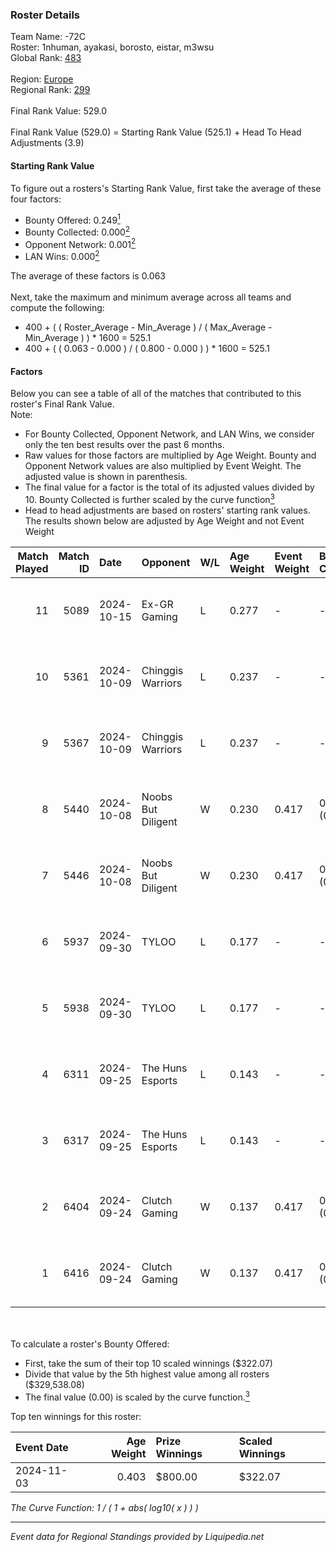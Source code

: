 ### Roster Details<br />
Team Name: -72C<br />
Roster: 1nhuman, ayakasi, borosto, eistar, m3wsu<br />
Global Rank: [483](../standings_global.md)<br />
<br />
Region: [Europe]( ../standings_europe.md)<br />
Regional Rank: [299]( ../standings_europe.md)<br />
<br />
Final Rank Value:  529.0<br />
<br />
Final Rank Value (529.0) = Starting Rank Value (525.1) + Head To Head Adjustments (3.9)<br />

#### Starting Rank Value<br />
To figure out a rosters's Starting Rank Value, first take the average of these four factors:<br />
- Bounty Offered: 0.249[<sup>1</sup>](#table2)
- Bounty Collected: 0.000[<sup>2</sup>](#table1)
- Opponent Network: 0.001[<sup>2</sup>](#table1)
- LAN Wins: 0.000[<sup>2</sup>](#table1)

The average of these factors is 0.063<br />
<br />
Next, take the maximum and minimum average across all teams and compute the following:<br />
- 400 + ( ( Roster_Average - Min_Average ) / ( Max_Average - Min_Average ) ) * 1600 = 525.1
- 400 + ( ( 0.063 - 0.000 ) / ( 0.800 - 0.000 ) ) * 1600 = 525.1


#### Factors<br />
Below you can see a table of all of the matches that contributed to this roster's Final Rank Value.<br />
Note:<br />

- For Bounty Collected, Opponent Network, and LAN Wins, we consider only the ten best results over the past 6 months.
- Raw values for those factors are multiplied by Age Weight. Bounty and Opponent Network values are also multiplied by Event Weight. The adjusted value is shown in parenthesis.
- The final value for a factor is the total of its adjusted values divided by 10. Bounty Collected is further scaled by the curve function[<sup>3</sup>](#curveFunction)
- Head to head adjustments are based on rosters' starting rank values. The results shown below are adjusted by Age Weight and not Event Weight
<span id="table1"></span><br />


| Match Played | Match ID | Date       | Opponent           | W/L | Age Weight | Event Weight | Bounty Collected | Opponent Network | LAN Wins  | H2H Adj. | Roster                                   |
| -: | -: | :- | :- | :- | :- | :- | :- | :- | :- | -: | :- |
|           11 |     5089 | 2024-10-15 | Ex-GR Gaming       | L   | 0.277      | -            | -                | -                | -         |    -2.41 | 1nhuman, ayakasi, borosto, eistar, m3wsu |
|           10 |     5361 | 2024-10-09 | Chinggis Warriors  | L   | 0.237      | -            | -                | -                | -         |    -0.71 | 1nhuman, ayakasi, borosto, eistar, m3wsu |
|            9 |     5367 | 2024-10-09 | Chinggis Warriors  | L   | 0.237      | -            | -                | -                | -         |    -0.72 | 1nhuman, ayakasi, borosto, eistar, m3wsu |
|            8 |     5440 | 2024-10-08 | Noobs But Diligent | W   | 0.230      | 0.417        | 0.000 (0.000)    | 0.011 (0.001)    | 0 (0.000) |     3.11 | 1nhuman, ayakasi, borosto, eistar, m3wsu |
|            7 |     5446 | 2024-10-08 | Noobs But Diligent | W   | 0.230      | 0.417        | 0.000 (0.000)    | 0.011 (0.001)    | 0 (0.000) |     3.17 | 1nhuman, ayakasi, borosto, eistar, m3wsu |
|            6 |     5937 | 2024-09-30 | TYLOO              | L   | 0.177      | -            | -                | -                | -         |    -1.17 | 1nhuman, ayakasi, borosto, eistar, m3wsu |
|            5 |     5938 | 2024-09-30 | TYLOO              | L   | 0.177      | -            | -                | -                | -         |    -1.18 | 1nhuman, ayakasi, borosto, eistar, m3wsu |
|            4 |     6311 | 2024-09-25 | The Huns Esports   | L   | 0.143      | -            | -                | -                | -         |    -0.39 | 1nhuman, ayakasi, borosto, eistar, m3wsu |
|            3 |     6317 | 2024-09-25 | The Huns Esports   | L   | 0.143      | -            | -                | -                | -         |    -0.40 | 1nhuman, ayakasi, borosto, eistar, m3wsu |
|            2 |     6404 | 2024-09-24 | Clutch Gaming      | W   | 0.137      | 0.417        | 0.000 (0.000)    | 0.054 (0.003)    | 0 (0.000) |     2.29 | 1nhuman, ayakasi, borosto, eistar, m3wsu |
|            1 |     6416 | 2024-09-24 | Clutch Gaming      | W   | 0.137      | 0.417        | 0.000 (0.000)    | 0.054 (0.003)    | 0 (0.000) |     2.31 | 1nhuman, ayakasi, borosto, eistar, m3wsu |

<br />
<span id="table2"></span><br />
To calculate a roster's Bounty Offered:<br />

- First, take the sum of their top 10 scaled winnings ($322.07)
- Divide that value by the 5th highest value among all rosters ($329,538.08)
- The final value (0.00) is scaled by the curve function.[<sup>3</sup>](#curveFunction)

Top ten winnings for this roster:<br />

| Event Date | Age Weight | Prize Winnings | Scaled Winnings |
| :- | -: | :- | :- |
| 2024-11-03 |      0.403 | $800.00        | $322.07         |


<span id="curveFunction"></span>_The Curve Function: 1 / ( 1 + abs( log10( x ) ) )_<br />

---
_Event data for Regional Standings provided by Liquipedia.net_<br />
